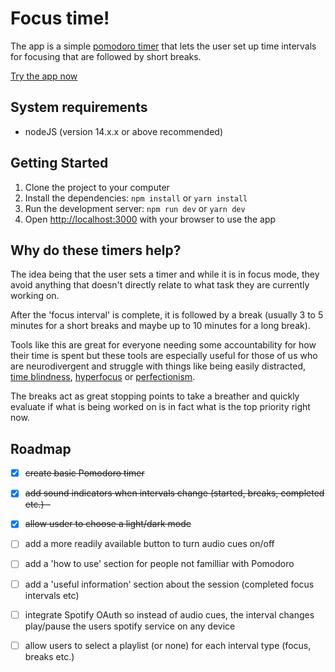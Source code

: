 # Focus time!

The app is a simple [pomodoro timer](https://en.wikipedia.org/wiki/Pomodoro_Technique) that lets the user set up time intervals for focusing that are followed by short breaks.

[Try the app now](https://d3vl1m3.gitlab.io/focus-time/)

## System requirements

- nodeJS (version 14.x.x or above recommended)

## Getting Started

1. Clone the project to your computer
2. Install the dependencies: `npm install` or `yarn install`
3. Run the development server: `npm run dev` or `yarn dev`
4. Open [http://localhost:3000](http://localhost:3000) with your browser to use the app

## Why do these timers help?

The idea being that the user sets a timer and while it is in focus mode, they avoid anything that doesn't directly relate to what task they are currently working on.

After the 'focus interval' is complete, it is followed by a break (usually 3 to 5 minutes for a short breaks and maybe up to 10 minutes for a long break).

Tools like this are great for everyone needing some accountability for how their time is spent but these tools are especially useful for those of us who are neurodivergent and struggle with things like being easily distracted, [time blindness](https://add.org/adhd-time-blindness/), [hyperfocus](https://en.wikipedia.org/wiki/Hyperfocus) or [perfectionism](https://en.wikipedia.org/wiki/Perfectionism_(psychology)).

The breaks act as great stopping points to take a breather and quickly evaluate if what is being worked on is in fact what is the top priority right now.

## Roadmap
- [x] ~~create basic Pomodoro timer~~
- [x] ~~add sound indicators when intervals change (started, breaks, completed etc.)
-~~
- [x] ~~allow usder to choose a light/dark mode~~
- [ ] add a more readily available button to turn audio cues on/off
- [ ] add a 'how to use' section for people not familliar with Pomodoro
- [ ] add a 'useful information' section about the session (completed focus intervals etc)
- [ ] integrate Spotify OAuth so instead of audio cues, the interval changes play/pause the users spotify service on any device
- [ ] allow users to select a playlist (or none) for each interval type (focus, breaks etc.)



